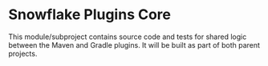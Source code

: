 # Snowflake Plugins Core

This module/subproject contains source code and tests for shared logic between the Maven and Gradle plugins. 
It will be built as part of both parent projects.